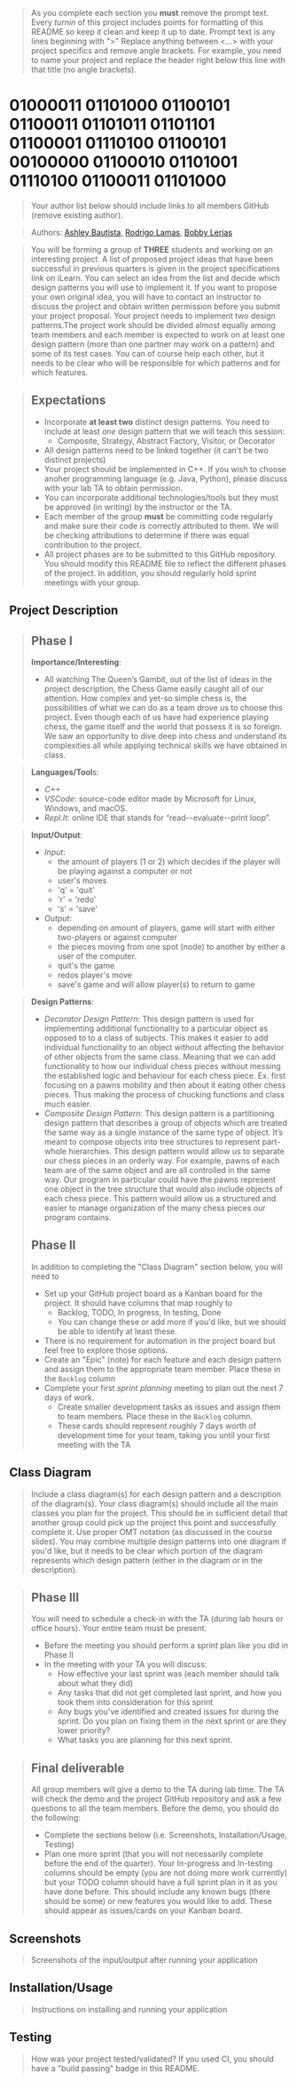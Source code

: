 > As you complete each section you **must** remove the prompt text. Every *turnin* of this project includes points for formatting of this README so keep it clean and keep it up to date. 
 > Prompt text is any lines beginning with "\>"
 > Replace anything between \<...\> with your project specifics and remove angle brackets. For example, you need to name your project and replace the header right below this line with that title (no angle brackets). 
# 01000011 01101000 01100101 01100011 01101011 01101101 01100001 01110100 01100101 00100000 01100010 01101001 01110100 01100011 01101000
 > Your author list below should include links to all members GitHub (remove existing author).
 
 > Authors: [Ashley Bautista](https://github.com/ashley-bautista),
 > [Rodrigo Lamas](https://github.com/lb-rodrigo),
 > [Bobby Lerias](https://github.com/bobbyyy57)
 
 > You will be forming a group of **THREE** students and working on an interesting project. A list of proposed project ideas that have been successful in previous quarters is given in the project specifications link on iLearn. You can select an idea from the list and decide which design patterns you will use to implement it. If you want to propose your own original idea, you will have to contact an instructor to discuss the project and obtain written permission before you submit your project proposal. Your project needs to implement two design patterns.The project work should be divided almost equally among team members and each member is expected to work on at least one design pattern (more than one partner may work on a pattern) and some of its test cases. You can of course help each other, but it needs to be clear who will be responsible for which patterns and for which features.
 
 > ## Expectations
 > * Incorporate **at least two** distinct design patterns. You need to include at least *one* design pattern that we will teach this session:
 >   * Composite, Strategy, Abstract Factory, Visitor, or Decorator
 > * All design patterns need to be linked together (it can't be two distinct projects)
 > * Your project should be implemented in C++. If you wish to choose anoher programming language (e.g. Java, Python), please discuss with your lab TA to obtain permission.
 > * You can incorporate additional technologies/tools but they must be approved (in writing) by the instructor or the TA.
 > * Each member of the group **must** be committing code regularly and make sure their code is correctly attributed to them. We will be checking attributions to determine if there was equal contribution to the project.
> * All project phases are to be submitted to this GitHub repository. You should modify this README file to reflect the different phases of the project. In addition, you should regularly hold sprint meetings with your group.

## Project Description
 > ## Phase I
 > **Importance/Interesting**:
 >   * All watching The Queen’s Gambit, out of the list of ideas in the project description, the Chess Game easily caught all of our attention. How complex and yet-so simple chess is, the possibilities of what we can do as a team drove us to choose this project. Even though each of us have had experience playing chess, the game itself and the world that possess it is so foreign. We saw an opportunity to dive deep into chess and understand its complexities all while applying technical skills we have obtained in class. 

 > **Languages/Tool**s:
 >   * *C++*
 >   * *VSCode*: source-code editor made by Microsoft for Linux, Windows, and macOS.
 >   * *Repl.It*: online IDE that stands for “read--evaluate--print loop”.
 
 > **Input/Output**:
 >   * *Input*:
 >     * the amount of players (1 or 2) which decides if the player will be playing against a computer or not
 >     * user's moves
 >     * 'q' = 'quit'
 >     * 'r' = 'redo'
 >     * 's' = 'save'
 >   * *Output*:
 >     * depending on amount of players, game will start with either two-players or against computer 
 >     * the pieces moving from one spot (node) to another by either a user of the computer.
 >     * quit's the game
 >     * redos player's move
 >     * save's game and will allow player(s) to return to game
 
 > **Design Patterns**:
 >   * *Decorator Design Pattern*: This design pattern is used for implementing additional functionality to a particular object as opposed to to a class of subjects. This makes it easier to add individual functionality to an object without affecting the behavior of other objects from the same class. Meaning that we can add functionality to how our individual chess pieces without messing the established logic and behaviour for each chess piece.  Ex. first focusing on a pawns mobility and then about it eating other chess pieces. Thus making the process of chucking functions and class much easier.
 >   * *Composite Design Pattern*: This design pattern is a partitioning design pattern that describes a group of objects which are treated the same way as a single instance of the same type of object. It’s meant to compose objects into tree structures to represent part-whole hierarchies. This design pattern would allow us to separate our chess pieces in an orderly way. For example, pawns of each team are of the same object and are all controlled in the same way. Our program in particular could have the pawns represent one object in the tree structure that would also include objects of each chess piece. This pattern would allow us a structured and easier to manage organization of the many chess pieces our program contains.
 > ## Phase II
 > In addition to completing the "Class Diagram" section below, you will need to 
 > * Set up your GitHub project board as a Kanban board for the project. It should have columns that map roughly to 
 >   * Backlog, TODO, In progress, In testing, Done
 >   * You can change these or add more if you'd like, but we should be able to identify at least these.
 > * There is no requirement for automation in the project board but feel free to explore those options.
 > * Create an "Epic" (note) for each feature and each design pattern and assign them to the appropriate team member. Place these in the `Backlog` column
 > * Complete your first *sprint planning* meeting to plan out the next 7 days of work.
 >   * Create smaller development tasks as issues and assign them to team members. Place these in the `Backlog` column.
 >   * These cards should represent roughly 7 days worth of development time for your team, taking you until your first meeting with the TA
## Class Diagram
 > Include a class diagram(s) for each design pattern and a description of the diagram(s). Your class diagram(s) should include all the main classes you plan for the project. This should be in sufficient detail that another group could pick up the project this point and successfully complete it. Use proper OMT notation (as discussed in the course slides). You may combine multiple design patterns into one diagram if you'd like, but it needs to be clear which portion of the diagram represents which design pattern (either in the diagram or in the description). 
 
 > ## Phase III
 > You will need to schedule a check-in with the TA (during lab hours or office hours). Your entire team must be present. 
 > * Before the meeting you should perform a sprint plan like you did in Phase II
 > * In the meeting with your TA you will discuss: 
 >   - How effective your last sprint was (each member should talk about what they did)
 >   - Any tasks that did not get completed last sprint, and how you took them into consideration for this sprint
 >   - Any bugs you've identified and created issues for during the sprint. Do you plan on fixing them in the next sprint or are they lower priority?
 >   - What tasks you are planning for this next sprint.

 > ## Final deliverable
 > All group members will give a demo to the TA during lab time. The TA will check the demo and the project GitHub repository and ask a few questions to all the team members. 
 > Before the demo, you should do the following:
 > * Complete the sections below (i.e. Screenshots, Installation/Usage, Testing)
 > * Plan one more sprint (that you will not necessarily complete before the end of the quarter). Your In-progress and In-testing columns should be empty (you are not doing more work currently) but your TODO column should have a full sprint plan in it as you have done before. This should include any known bugs (there should be some) or new features you would like to add. These should appear as issues/cards on your Kanban board. 
 
 ## Screenshots
 > Screenshots of the input/output after running your application
 ## Installation/Usage
 > Instructions on installing and running your application
 ## Testing
 > How was your project tested/validated? If you used CI, you should have a "build passing" badge in this README.
 
